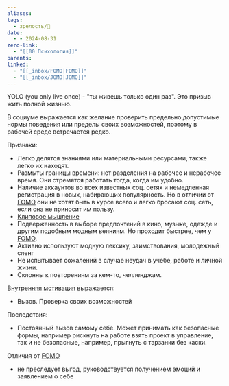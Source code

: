 ```yaml
---
aliases: 
tags:
  - зрелость/🌱
date:
  - - 2024-08-31
zero-link:
  - "[[00 Психология]]"
parents: 
linked:
  - "[[_inbox/FOMO|FOMO]]"
  - "[[_inbox/JOMO|JOMO]]"
---
```

YOLO (you only live once) - "ты живешь только один раз". Это призыв жить полной жизнью.

В социуме выражается как желание проверить предельно допустимые нормы поведения или пределы своих возможностей, поэтому в рабочей среде встречается редко.

Признаки:
- Легко делятся знаниями или материальными ресурсами, также легко их находят.
- Размыты границы времени: нет разделения на рабочее и нерабочее время. Они стремятся работать тогда, когда им удобно.
- Наличие аккаунтов во всех известных соц. сетях и немедленная регистрация в новых, набирающих популярность. Но в отличии от [FOMO](_inbox/FOMO.md) они не хотят быть в курсе всего и легко бросают соц. сеть, если она не приносит им пользу.
- [Клиповое мышление](_inbox/Клиповое%20мышление.md)
- Подверженность в выборе предпочтений в кино, музыке, одежде и другим подобным модным веяниям. Но проходит быстрее, чем у [FOMO](_inbox/FOMO.md).
- Активно используют модную лексику, заимствования, молодежный сленг
- Не испытывает сожалений в случае неудач в учебе, работе и личной жизни.
- Склонны к повторениям за кем-то, челленджам.

[Внутренняя мотивация](knowledge/productivity/other/Внутренняя%20мотивация.md) выражается:
- Вызов. Проверка своих возможностей

Последствия:
- Постоянный вызов самому себе. Может принимать как безопасные формы, например рискнуть на работе взять проект в управление, так и не безопасные, например, прыгнуть с тарзанки без каски.

Отличия от [FOMO](_inbox/FOMO.md)
- не преследует выгод, руководствуется получением эмоций и заявлением о себе